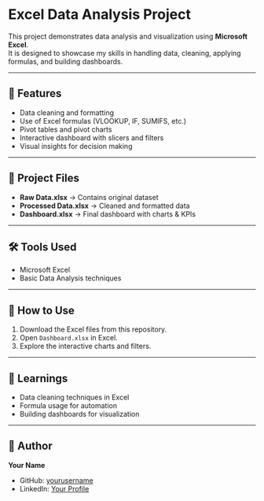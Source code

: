 # Excel Data Analysis Project  

This project demonstrates data analysis and visualization using **Microsoft Excel**.  
It is designed to showcase my skills in handling data, cleaning, applying formulas, and building dashboards.  

---

## 📌 Features
- Data cleaning and formatting  
- Use of Excel formulas (VLOOKUP, IF, SUMIFS, etc.)  
- Pivot tables and pivot charts  
- Interactive dashboard with slicers and filters  
- Visual insights for decision making  

---

## 📂 Project Files
- **Raw Data.xlsx** → Contains original dataset  
- **Processed Data.xlsx** → Cleaned and formatted data  
- **Dashboard.xlsx** → Final dashboard with charts & KPIs  

---

## 🛠️ Tools Used
- Microsoft Excel  
- Basic Data Analysis techniques  

---

## 🚀 How to Use
1. Download the Excel files from this repository.  
2. Open `Dashboard.xlsx` in Excel.  
3. Explore the interactive charts and filters.  

---

## 📖 Learnings
- Data cleaning techniques in Excel  
- Formula usage for automation  
- Building dashboards for visualization  

---

## 👤 Author
**Your Name**  
- GitHub: [yourusername](https://github.com/yourusername)  
- LinkedIn: [Your Profile](https://linkedin.com/in/yourprofile)
